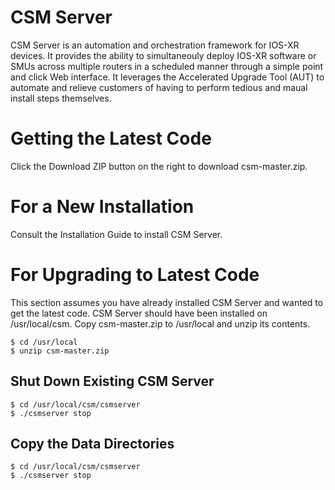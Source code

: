 # CSM Server

CSM Server is an automation and orchestration framework for IOS-XR devices.  It provides the ability to simultaneouly deploy IOS-XR software or SMUs across multiple routers in a scheduled manner through a simple point and click Web interface.  It leverages the Accelerated Upgrade Tool (AUT) to automate and relieve customers of having to perform tedious and maual install steps themselves.

# Getting the Latest Code

Click the Download ZIP button on the right to download csm-master.zip.  

# For a New Installation

Consult the Installation Guide to install CSM Server.

# For Upgrading to Latest Code

This section assumes you have already installed CSM Server and wanted to get the latest code.  CSM Server should have  been installed on /usr/local/csm.  Copy csm-master.zip to /usr/local and unzip its contents.

```shell
$ cd /usr/local
$ unzip csm-master.zip
```

## Shut Down Existing CSM Server

```shell
$ cd /usr/local/csm/csmserver
$ ./csmserver stop
```

## Copy the Data Directories

```shell
$ cd /usr/local/csm/csmserver
$ ./csmserver stop
```


